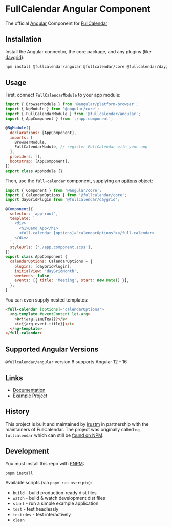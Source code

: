 # FullCalendar Angular Component

The official [Angular](https://angular.io/) Component for [FullCalendar](https://fullcalendar.io)

## Installation

Install the Angular connector, the core package, and any plugins (like [daygrid](https://fullcalendar.io/docs/month-view)):

```sh
npm install @fullcalendar/angular @fullcalendar/core @fullcalendar/daygrid
```

## Usage

First, connect `FullCalendarModule` to your app module:

```js
import { BrowserModule } from '@angular/platform-browser';
import { NgModule } from '@angular/core';
import { FullCalendarModule } from '@fullcalendar/angular';
import { AppComponent } from './app.component';

@NgModule({
  declarations: [AppComponent],
  imports: [
    BrowserModule,
    FullCalendarModule, // register FullCalendar with your app
  ],
  providers: [],
  bootstrap: [AppComponent],
})
export class AppModule {}
```

Then, use the `full-calendar` component, supplying an [options](https://fullcalendar.io/docs#toc) object:

```js
import { Component } from '@angular/core';
import { CalendarOptions } from '@fullcalendar/core';
import dayGridPlugin from '@fullcalendar/daygrid';

@Component({
  selector: 'app-root',
  template: `
    <div>
      <h1>Demo App</h1>
      <full-calendar [options]="calendarOptions"></full-calendar>
    </div>
  `,
  styleUrls: ['./app.component.scss'],
})
export class AppComponent {
  calendarOptions: CalendarOptions = {
    plugins: [dayGridPlugin],
    initialView: 'dayGridMonth',
    weekends: false,
    events: [{ title: 'Meeting', start: new Date() }],
  };
}
```

You can even supply nested templates:

```html
<full-calendar [options]="calendarOptions">
  <ng-template #eventContent let-arg>
    <b>{{arg.timeText}}</b>
    <i>{{arg.event.title}}</i>
  </ng-template>
</full-calendar>
```

## Supported Angular Versions

`@fullcalendar/angular` version 6 supports Angular 12 - 16

## Links

- [Documentation](https://fullcalendar.io/docs/angular)
- [Example Project](https://github.com/fullcalendar/fullcalendar-examples/tree/main/angular15)

## History

This project is built and maintained by [irustm](https://github.com/irustm) in partnership with the maintainers of FullCalendar. The project was originally called `ng-fullcalendar` which can still be [found on NPM](https://www.npmjs.com/package/ng-fullcalendar).

## Development

You must install this repo with [PNPM](https://pnpm.io/):

```
pnpm install
```

Available scripts (via `pnpm run <script>`):

- `build` - build production-ready dist files
- `watch` - build & watch development dist files
- `start` - run a simple example application
- `test` - test headlessly
- `test:dev` - test interactively
- `clean`
